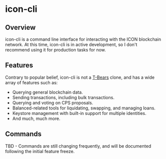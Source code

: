 # icon-cli

## Overview

icon-cli is a command line interface for interacting with the ICON blockchain network. At this time, icon-cli is in active development, so I don't recommend using it for production tasks for now.

## Features

Contrary to popular belief, icon-cli is not a [T-Bears](https://github.com/icon-project/t-bears) clone, and has a wide array of features such as:

- Querying general blockchain data.
- Sending transactions, including bulk transactions.
- Querying and voting on CPS proposals.
- Balanced-related tools for liquidating, swapping, and managing loans.
- Keystore management with built-in support for multiple identities.
- And much, much more.

## Commands

TBD - Commands are still changing frequently, and will be documented following the initial feature freeze.
